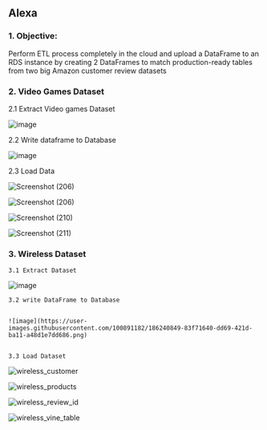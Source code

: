 ##  Alexa

### 1. Objective:

Perform ETL process completely in the cloud and upload a DataFrame to an RDS instance by creating 2 DataFrames to match production-ready tables from two big Amazon customer review datasets

### 2. Video Games Dataset
  
  2.1 Extract Video games Dataset


![image](https://user-images.githubusercontent.com/100891182/186228360-937e1258-bd8d-4bf1-997e-8c282f07d7d6.png)

  2.2 Write dataframe to Database 
  
  
![image](https://user-images.githubusercontent.com/100891182/186228441-1bc14c55-76bc-4ef9-b59f-29995e67ba28.png)


  2.3 Load Data

![Screenshot (206)](https://user-images.githubusercontent.com/100891182/186228556-3ac20730-19bd-4658-bba9-6341dbbee68c.png)



![Screenshot (206)](https://user-images.githubusercontent.com/100891182/186228583-bce357da-182c-460c-828c-c321891d8815.png)


![Screenshot (210)](https://user-images.githubusercontent.com/100891182/186228625-c3d7c3ec-556d-4a61-a247-c0f2067600de.png)


![Screenshot (211)](https://user-images.githubusercontent.com/100891182/186228637-ca2550dd-1800-4055-b572-a7697f33638d.png)


### 3. Wireless Dataset

    3.1 Extract Dataset

![image](https://user-images.githubusercontent.com/100891182/186231995-f6ee5c2d-78b9-41a8-bcd0-998199ac12d5.png)


    3.2 write DataFrame to Database
    
    
    ![image](https://user-images.githubusercontent.com/100891182/186240849-83f71640-dd69-421d-ba11-a48d1e7dd686.png)

    
    3.3 Load Dataset

![wireless_customer](https://user-images.githubusercontent.com/100891182/186231384-df8d880e-feab-4c5c-b1f0-7b729f1d97a7.png)


![wireless_products](https://user-images.githubusercontent.com/100891182/186232501-cbaa1019-aefa-4448-bc3e-ce5d56134033.png)


![wireless_review_id](https://user-images.githubusercontent.com/100891182/186231415-0382997b-b01a-4d96-8a95-61d8a941d51a.png)


![wireless_vine_table](https://user-images.githubusercontent.com/100891182/186233408-65af70ec-0da5-4fb9-b4a1-0fb5eb1a4d63.png)



